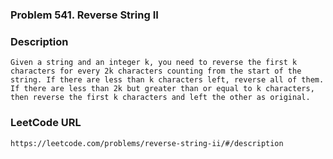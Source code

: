 ### Problem 541. Reverse String II

### Description
	Given a string and an integer k, you need to reverse the first k characters for every 2k characters counting from the start of the string. If there are less than k characters left, reverse all of them. If there are less than 2k but greater than or equal to k characters, then reverse the first k characters and left the other as original.

### LeetCode URL
	https://leetcode.com/problems/reverse-string-ii/#/description
